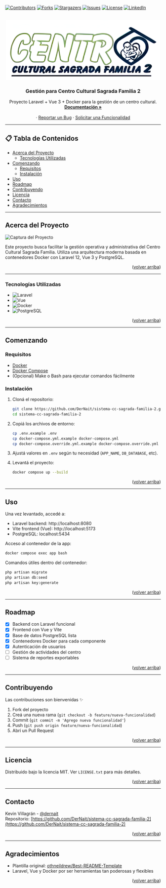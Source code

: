 
<a name="readme-top"></a>

<!-- SHIELDS -->
[![Contributors][contributors-shield]][contributors-url]
[![Forks][forks-shield]][forks-url]
[![Stargazers][stars-shield]][stars-url]
[![Issues][issues-shield]][issues-url]
[![License][license-shield]][license-url]
[![LinkedIn][linkedin-shield]][linkedin-url]

<!-- LOGO -->
<br />
<div align="center">
  <a href="https://github.com/DerNait/sistema-cc-sagrada-familia-2">
    <img src="public/images/logo_.jpg" alt="Logo" width="500">
  </a>

  <h3 align="center">Gestión para Centro Cultural Sagrada Familia 2</h3>

  <p align="center">
    Proyecto Laravel + Vue 3 + Docker para la gestión de un centro cultural.
    <br />
    <a href="https://github.com/DerNait/sistema-cc-sagrada-familia-2"><strong>Documentación »</strong></a>
    <br />
    <br />
    <!-- <a href="https://github.com/DerNait/sistema-cc-sagrada-familia-2">Ver Demo</a> -->
    ·
    <a href="https://github.com/DerNait/sistema-cc-sagrada-familia-2/issues">Reportar un Bug</a>
    ·
    <a href="https://github.com/DerNait/sistema-cc-sagrada-familia-2/issues">Solicitar una Funcionalidad</a>
  </p>
</div>

---

## 📋 Tabla de Contenidos

- [Acerca del Proyecto](#acerca-del-proyecto)
  - [Tecnologías Utilizadas](#tecnologías-utilizadas)
- [Comenzando](#comenzando)
  - [Requisitos](#requisitos)
  - [Instalación](#instalación)
- [Uso](#uso)
- [Roadmap](#roadmap)
- [Contribuyendo](#contribuyendo)
- [Licencia](#licencia)
- [Contacto](#contacto)
- [Agradecimientos](#agradecimientos)

---

## Acerca del Proyecto

![Captura del Proyecto](images/screenshot.png)

Este proyecto busca facilitar la gestión operativa y administrativa del Centro Cultural Sagrada Familia. Utiliza una arquitectura moderna basada en contenedores Docker con Laravel 12, Vue 3 y PostgreSQL.

<p align="right">(<a href="#readme-top">volver arriba</a>)</p>

---

### Tecnologías Utilizadas

* ![Laravel][Laravel.com]
* ![Vue][Vue.js]
* ![Docker][Docker.com]
* ![PostgreSQL][PostgreSQL-url]

<p align="right">(<a href="#readme-top">volver arriba</a>)</p>

---

## Comenzando

### Requisitos

- [Docker](https://www.docker.com/products/docker-desktop)
- [Docker Compose](https://docs.docker.com/compose/)
- (Opcional) Make o Bash para ejecutar comandos fácilmente

### Instalación

1. Cloná el repositorio:
   ```bash
   git clone https://github.com/DerNait/sistema-cc-sagrada-familia-2.git
   cd sistema-cc-sagrada-familia-2
   ```

2. Copiá los archivos de entorno:
   ```bash
   cp .env.example .env
   cp docker-compose.yml.example docker-compose.yml
   cp docker-compose.override.yml.example docker-compose.override.yml
   ```

3. Ajustá valores en `.env` según tu necesidad (`APP_NAME`, `DB_DATABASE`, etc).

4. Levantá el proyecto:
   ```bash
   docker compose up --build
   ```

<p align="right">(<a href="#readme-top">volver arriba</a>)</p>

---

## Uso

Una vez levantado, accedé a:

- Laravel backend: http://localhost:8080  
- Vite frontend (Vue): http://localhost:5173  
- PostgreSQL: localhost:5434  

Acceso al contenedor de la app:

```bash
docker compose exec app bash
```

Comandos útiles dentro del contenedor:

```bash
php artisan migrate
php artisan db:seed
php artisan key:generate
```

<p align="right">(<a href="#readme-top">volver arriba</a>)</p>

---

## Roadmap

- [x] Backend con Laravel funcional
- [x] Frontend con Vue y Vite
- [x] Base de datos PostgreSQL lista
- [x] Contenedores Docker para cada componente
- [x] Autenticación de usuarios
- [ ] Gestión de actividades del centro
- [ ] Sistema de reportes exportables

<p align="right">(<a href="#readme-top">volver arriba</a>)</p>

---

## Contribuyendo

Las contribuciones son bienvenidas ✨

1. Fork del proyecto
2. Creá una nueva rama (`git checkout -b feature/nueva-funcionalidad`)
3. Commit (`git commit -m 'Agrego nueva funcionalidad'`)
4. Push (`git push origin feature/nueva-funcionalidad`)
5. Abrí un Pull Request

<p align="right">(<a href="#readme-top">volver arriba</a>)</p>

---

## Licencia

Distribuido bajo la licencia MIT. Ver `LICENSE.txt` para más detalles.

<p align="right">(<a href="#readme-top">volver arriba</a>)</p>

---

## Contacto

Kevin Villagrán - [@dernait](https://discordapp.com/users/345410508783878144)  
Repositorio: [https://github.com/DerNait/sistema-cc-sagrada-familia-2](https://github.com/DerNait/sistema-cc-sagrada-familia-2)

<p align="right">(<a href="#readme-top">volver arriba</a>)</p>

---

## Agradecimientos

- Plantilla original: [othneildrew/Best-README-Template](https://github.com/othneildrew/Best-README-Template)
- Laravel, Vue y Docker por ser herramientas tan poderosas y flexibles

<p align="right">(<a href="#readme-top">volver arriba</a>)</p>

<!-- MARKDOWN LINKS & IMAGES -->
[contributors-shield]: https://img.shields.io/github/contributors/DerNait/sistema-cc-sagrada-familia-2.svg?style=for-the-badge
[contributors-url]: https://github.com/DerNait/sistema-cc-sagrada-familia-2/graphs/contributors
[forks-shield]: https://img.shields.io/github/forks/DerNait/sistema-cc-sagrada-familia-2.svg?style=for-the-badge
[forks-url]: https://github.com/DerNait/sistema-cc-sagrada-familia-2/network/members
[stars-shield]: https://img.shields.io/github/stars/DerNait/sistema-cc-sagrada-familia-2.svg?style=for-the-badge
[stars-url]: https://github.com/DerNait/sistema-cc-sagrada-familia-2/stargazers
[issues-shield]: https://img.shields.io/github/issues/DerNait/sistema-cc-sagrada-familia-2.svg?style=for-the-badge
[issues-url]: https://github.com/DerNait/sistema-cc-sagrada-familia-2/issues
[license-shield]: https://img.shields.io/github/license/DerNait/sistema-cc-sagrada-familia-2.svg?style=for-the-badge
[license-url]: https://github.com/DerNait/sistema-cc-sagrada-familia-2/blob/master/LICENSE.txt
[linkedin-shield]: https://img.shields.io/badge/-LinkedIn-black.svg?style=for-the-badge&logo=linkedin&colorB=555
[linkedin-url]: https://linkedin.com/in/tu_linkedin
[Laravel.com]: https://img.shields.io/badge/Laravel-FF2D20?style=for-the-badge&logo=laravel&logoColor=white
[Vue.js]: https://img.shields.io/badge/Vue.js-35495E?style=for-the-badge&logo=vuedotjs&logoColor=4FC08D
[Docker.com]: https://img.shields.io/badge/Docker-2496ED?style=for-the-badge&logo=docker&logoColor=white
[PostgreSQL-url]: https://img.shields.io/badge/PostgreSQL-336791?style=for-the-badge&logo=postgresql&logoColor=white

